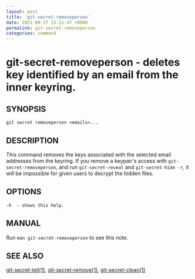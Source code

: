 ```yaml
---
layout: post
title: 'git-secret-removeperson'
date: 2021-09-27 15:21:47 +0000
permalink: git-secret-removeperson
categories: command
---
```

git-secret-removeperson - deletes key identified by an email from the inner keyring.
==================================================================================

## SYNOPSIS

    git secret removeperson <emails>...


## DESCRIPTION
This command removes the keys associated with the selected email addresses from the keyring.
If you remove a keypair's access with `git-secret-removeperson`, and run `git-secret-reveal` and `git-secret-hide -r`,
it will be impossible for given users to decrypt the hidden files.


## OPTIONS

    -h  - shows this help.


## MANUAL

Run `man git-secret-removeperson` to see this note.


## SEE ALSO

[git-secret-tell(1)](https://git-secret.io/git-secret-tell), [git-secret-remove(1)](https://git-secret.io/git-secret-remove),
[git-secret-clean(1)](https://git-secret.io/git-secret-clean)
